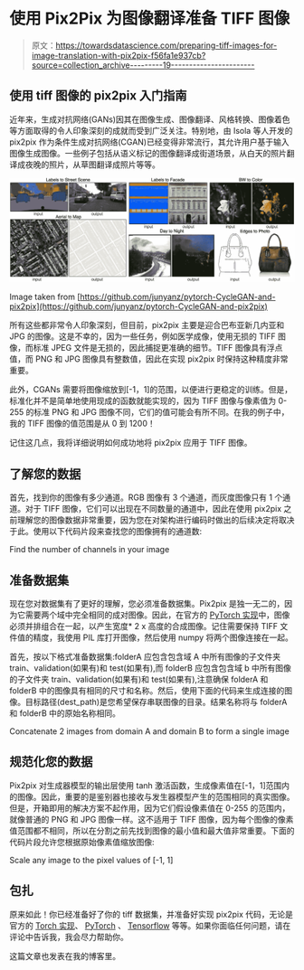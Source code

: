# 使用 Pix2Pix 为图像翻译准备 TIFF 图像

> 原文：<https://towardsdatascience.com/preparing-tiff-images-for-image-translation-with-pix2pix-f56fa1e937cb?source=collection_archive---------19----------------------->

## 使用 tiff 图像的 pix2pix 入门指南

近年来，生成对抗网络(GANs)因其在图像生成、图像翻译、风格转换、图像着色等方面取得的令人印象深刻的成就而受到广泛关注。特别地，由 Isola 等人开发的 pix2pix 作为条件生成对抗网络(CGAN)已经变得非常流行，其允许用户基于输入图像生成图像。一些例子包括从语义标记的图像翻译成街道场景，从白天的照片翻译成夜晚的照片，从草图翻译成照片等等。

![](img/0e841a6d13e9a5b86c9840634db1e3d6.png)

Image taken from [https://github.com/junyanz/pytorch-CycleGAN-and-pix2pix](https://github.com/junyanz/pytorch-CycleGAN-and-pix2pix)

所有这些都非常令人印象深刻，但目前，pix2pix 主要是迎合巴布亚新几内亚和 JPG 的图像。这是不幸的，因为一些任务，例如医学成像，使用无损的 TIFF 图像，而标准 JPEG 文件是无损的，因此捕捉更准确的细节。TIFF 图像具有浮点值，而 PNG 和 JPG 图像具有整数值，因此在实现 pix2pix 时保持这种精度非常重要。

此外，CGANs 需要将图像缩放到[-1，1]的范围，以便进行更稳定的训练。但是，标准化并不是简单地使用现成的函数就能实现的，因为 TIFF 图像与像素值为 0-255 的标准 PNG 和 JPG 图像不同，它们的值可能会有所不同。在我的例子中，我的 TIFF 图像的值范围是从 0 到 1200！

记住这几点，我将详细说明如何成功地将 pix2pix 应用于 TIFF 图像。

## 了解您的数据

首先，找到你的图像有多少通道。RGB 图像有 3 个通道，而灰度图像只有 1 个通道。对于 TIFF 图像，它们可以出现在不同数量的通道中，因此在使用 pix2pix 之前理解您的图像数据非常重要，因为您在对架构进行编码时做出的后续决定将取决于此。使用以下代码片段来查找您的图像拥有的通道数:

Find the number of channels in your image

## 准备数据集

现在您对数据集有了更好的理解，您必须准备数据集。Pix2pix 是独一无二的，因为它需要两个域中完全相同的成对图像。因此，在官方的 [PyTorch 实现](https://github.com/junyanz/pytorch-CycleGAN-and-pix2pix)中，图像必须并排组合在一起，以产生宽度* 2 x 高度的合成图像。记住需要保持 TIFF 文件值的精度，我使用 PIL 库打开图像，然后使用 numpy 将两个图像连接在一起。

首先，按以下格式准备数据集:folderA 应包含包含域 A 中所有图像的子文件夹 train、validation(如果有)和 test(如果有),而 folderB 应包含包含域 b 中所有图像的子文件夹 train、validation(如果有)和 test(如果有),注意确保 folderA 和 folderB 中的图像具有相同的尺寸和名称。然后，使用下面的代码来生成连接的图像。目标路径(dest_path)是您希望保存串联图像的目录。结果名称将与 folderA 和 folderB 中的原始名称相同。

Concatenate 2 images from domain A and domain B to form a single image

## 规范化您的数据

Pix2pix 对生成器模型的输出层使用 tanh 激活函数，生成像素值在[-1，1]范围内的图像。因此，重要的是鉴别器也接收与发生器模型产生的范围相同的真实图像。但是，开箱即用的解决方案不起作用，因为它们假设像素值在 0-255 的范围内，就像普通的 PNG 和 JPG 图像一样。这不适用于 TIFF 图像，因为每个图像的像素值范围都不相同，所以在分割之前先找到图像的最小值和最大值非常重要。下面的代码片段允许您根据原始像素值缩放图像:

Scale any image to the pixel values of [-1, 1]

## 包扎

原来如此！你已经准备好了你的 tiff 数据集，并准备好实现 pix2pix 代码，无论是官方的 [Torch 实现](https://github.com/phillipi/pix2pix)、 [PyTorch](https://github.com/junyanz/pytorch-CycleGAN-and-pix2pix) 、 [Tensorflow](https://www.tensorflow.org/tutorials/generative/pix2pix) 等等。如果你面临任何问题，请在评论中告诉我，我会尽力帮助你。

这篇文章也发表在我的博客里。